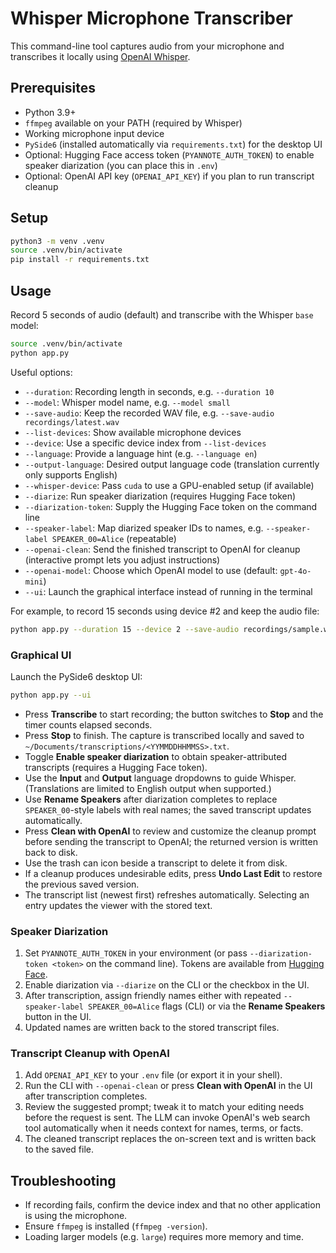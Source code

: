 # Whisper Microphone Transcriber

This command-line tool captures audio from your microphone and transcribes it locally using [OpenAI Whisper](https://github.com/openai/whisper).

## Prerequisites

- Python 3.9+
- `ffmpeg` available on your PATH (required by Whisper)
- Working microphone input device
- `PySide6` (installed automatically via `requirements.txt`) for the desktop UI
- Optional: Hugging Face access token (`PYANNOTE_AUTH_TOKEN`) to enable speaker diarization (you can place this in `.env`)
- Optional: OpenAI API key (`OPENAI_API_KEY`) if you plan to run transcript cleanup

## Setup

```bash
python3 -m venv .venv
source .venv/bin/activate
pip install -r requirements.txt
```

## Usage

Record 5 seconds of audio (default) and transcribe with the Whisper `base` model:

```bash
source .venv/bin/activate
python app.py
```

Useful options:

- `--duration`: Recording length in seconds, e.g. `--duration 10`
- `--model`: Whisper model name, e.g. `--model small`
- `--save-audio`: Keep the recorded WAV file, e.g. `--save-audio recordings/latest.wav`
- `--list-devices`: Show available microphone devices
- `--device`: Use a specific device index from `--list-devices`
- `--language`: Provide a language hint (e.g. `--language en`)
- `--output-language`: Desired output language code (translation currently only supports English)
- `--whisper-device`: Pass `cuda` to use a GPU-enabled setup (if available)
- `--diarize`: Run speaker diarization (requires Hugging Face token)
- `--diarization-token`: Supply the Hugging Face token on the command line
- `--speaker-label`: Map diarized speaker IDs to names, e.g. `--speaker-label SPEAKER_00=Alice` (repeatable)
- `--openai-clean`: Send the finished transcript to OpenAI for cleanup (interactive prompt lets you adjust instructions)
- `--openai-model`: Choose which OpenAI model to use (default: `gpt-4o-mini`)
- `--ui`: Launch the graphical interface instead of running in the terminal

For example, to record 15 seconds using device #2 and keep the audio file:

```bash
python app.py --duration 15 --device 2 --save-audio recordings/sample.wav
```

### Graphical UI

Launch the PySide6 desktop UI:

```bash
python app.py --ui
```

- Press **Transcribe** to start recording; the button switches to **Stop** and the timer counts elapsed seconds.
- Press **Stop** to finish. The capture is transcribed locally and saved to `~/Documents/transcriptions/<YYMMDDHHMMSS>.txt`.
- Toggle **Enable speaker diarization** to obtain speaker-attributed transcripts (requires a Hugging Face token).
- Use the **Input** and **Output** language dropdowns to guide Whisper. (Translations are limited to English output when supported.)
- Use **Rename Speakers** after diarization completes to replace `SPEAKER_00`-style labels with real names; the saved transcript updates automatically.
- Press **Clean with OpenAI** to review and customize the cleanup prompt before sending the transcript to OpenAI; the returned version is written back to disk.
- Use the trash can icon beside a transcript to delete it from disk.
- If a cleanup produces undesirable edits, press **Undo Last Edit** to restore the previous saved version.
- The transcript list (newest first) refreshes automatically. Selecting an entry updates the viewer with the stored text.

### Speaker Diarization

1. Set `PYANNOTE_AUTH_TOKEN` in your environment (or pass `--diarization-token <token>` on the command line). Tokens are available from [Hugging Face](https://huggingface.co/pyannote/speaker-diarization-3.1).
2. Enable diarization via `--diarize` on the CLI or the checkbox in the UI.
3. After transcription, assign friendly names either with repeated `--speaker-label SPEAKER_00=Alice` flags (CLI) or via the **Rename Speakers** button in the UI.
4. Updated names are written back to the stored transcript files.

### Transcript Cleanup with OpenAI

1. Add `OPENAI_API_KEY` to your `.env` file (or export it in your shell).
2. Run the CLI with `--openai-clean` or press **Clean with OpenAI** in the UI after transcription completes.
3. Review the suggested prompt; tweak it to match your editing needs before the request is sent. The LLM can invoke
   OpenAI's web search tool automatically when it needs context for names, terms, or facts.
4. The cleaned transcript replaces the on-screen text and is written back to the saved file.

## Troubleshooting

- If recording fails, confirm the device index and that no other application is using the microphone.
- Ensure `ffmpeg` is installed (`ffmpeg -version`).
- Loading larger models (e.g. `large`) requires more memory and time.
```

